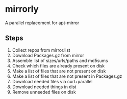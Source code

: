 # mirrorly
A parallel replacement for apt-mirror

## Steps
1. Collect repos from mirror.list
2. Download Packages.gz from mirror
3. Assemble list of sizes/urls/paths and md5sums
4. Check which files are already present on disk
5. Make a list of files that are not present on disk
6. Make a list of files that are not present in Packages.gz
7. Download needed files via curl+parallel
8. Download needed things in dist
9. Remove unneeded files on disk
